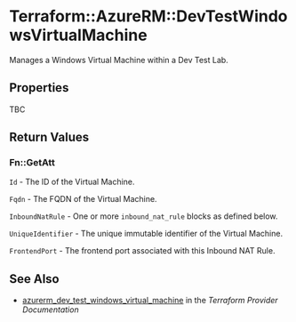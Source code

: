 # Terraform::AzureRM::DevTestWindowsVirtualMachine

Manages a Windows Virtual Machine within a Dev Test Lab.

## Properties

TBC

## Return Values

### Fn::GetAtt

`Id` - The ID of the Virtual Machine.

`Fqdn` - The FQDN of the Virtual Machine.

`InboundNatRule` - One or more `inbound_nat_rule` blocks as defined below.

`UniqueIdentifier` - The unique immutable identifier of the Virtual Machine.

`FrontendPort` - The frontend port associated with this Inbound NAT Rule.

## See Also

* [azurerm_dev_test_windows_virtual_machine](https://www.terraform.io/docs/providers/azurerm/r/dev_test_windows_virtual_machine.html) in the _Terraform Provider Documentation_
